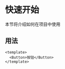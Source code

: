 <!--
 * @Author: ‘Fzz’
 * @Date: 2023-04-21 15:58:06
 * @LastEditTime: 2023-04-21 17:17:11
 * @FilePath: \Myblog\docs\guild\quickstart.md
 * @Description: Do not edit
-->

# 快速开始

本节将介绍如何在项目中使用

## 用法

```
<template>
  <Button>按钮</Button>
</template>
```
